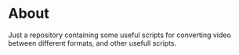 # About

Just a repository containing some useful scripts for converting video between different formats, and other usefull scripts.
